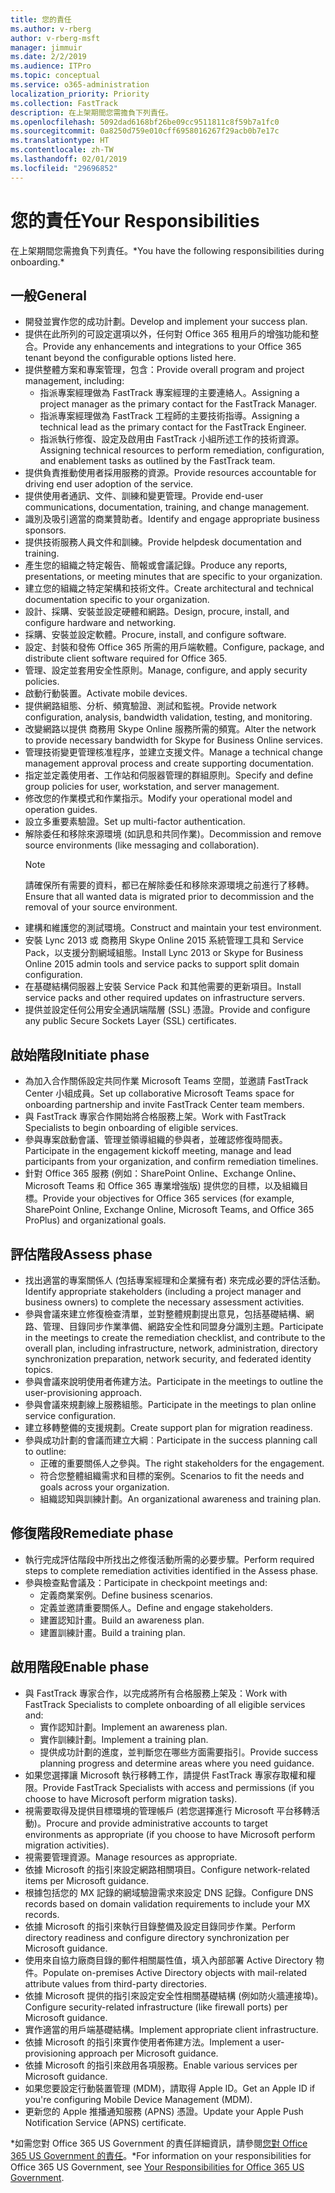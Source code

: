 ```yaml
---
title: 您的責任
ms.author: v-rberg
author: v-rberg-msft
manager: jimmuir
ms.date: 2/2/2019
ms.audience: ITPro
ms.topic: conceptual
ms.service: o365-administration
localization_priority: Priority
ms.collection: FastTrack
description: 在上架期間您需擔負下列責任。
ms.openlocfilehash: 5092dad6168bf26be09cc9511811c8f59b7a1fc0
ms.sourcegitcommit: 0a8250d759e010cff6958016267f29acb0b7e17c
ms.translationtype: HT
ms.contentlocale: zh-TW
ms.lasthandoff: 02/01/2019
ms.locfileid: "29696852"
---
```

# <a name="your-responsibilities"></a><span data-ttu-id="02560-103">您的責任</span><span class="sxs-lookup"><span data-stu-id="02560-103">Your Responsibilities</span></span>

<span data-ttu-id="02560-104">在上架期間您需擔負下列責任。\*</span><span class="sxs-lookup"><span data-stu-id="02560-104">You have the following responsibilities during onboarding.\*</span></span>
  
## <a name="general"></a><span data-ttu-id="02560-105">一般</span><span class="sxs-lookup"><span data-stu-id="02560-105">General</span></span>

- <span data-ttu-id="02560-106">開發並實作您的成功計劃。</span><span class="sxs-lookup"><span data-stu-id="02560-106">Develop and implement your success plan.</span></span>
- <span data-ttu-id="02560-107">提供在此所列的可設定選項以外，任何對 Office 365 租用戶的增強功能和整合。</span><span class="sxs-lookup"><span data-stu-id="02560-107">Provide any enhancements and integrations to your Office 365 tenant beyond the configurable options listed here.</span></span>  
- <span data-ttu-id="02560-108">提供整體方案和專案管理，包含：</span><span class="sxs-lookup"><span data-stu-id="02560-108">Provide overall program and project management, including:</span></span> 
  - <span data-ttu-id="02560-109">指派專案經理做為 FastTrack 專案經理的主要連絡人。</span><span class="sxs-lookup"><span data-stu-id="02560-109">Assigning a project manager as the primary contact for the FastTrack Manager.</span></span>
  - <span data-ttu-id="02560-110">指派專案經理做為 FastTrack 工程師的主要技術指導。</span><span class="sxs-lookup"><span data-stu-id="02560-110">Assigning a technical lead as the primary contact for the FastTrack Engineer.</span></span>
  - <span data-ttu-id="02560-111">指派執行修復、設定及啟用由 FastTrack 小組所述工作的技術資源。</span><span class="sxs-lookup"><span data-stu-id="02560-111">Assigning technical resources to perform remediation, configuration, and enablement tasks as outlined by the FastTrack team.</span></span> 
- <span data-ttu-id="02560-112">提供負責推動使用者採用服務的資源。</span><span class="sxs-lookup"><span data-stu-id="02560-112">Provide resources accountable for driving end user adoption of the service.</span></span> 
- <span data-ttu-id="02560-113">提供使用者通訊、文件、訓練和變更管理。</span><span class="sxs-lookup"><span data-stu-id="02560-113">Provide end-user communications, documentation, training, and change management.</span></span>
- <span data-ttu-id="02560-114">識別及吸引適當的商業贊助者。</span><span class="sxs-lookup"><span data-stu-id="02560-114">Identify and engage appropriate business sponsors.</span></span>  
- <span data-ttu-id="02560-115">提供技術服務人員文件和訓練。</span><span class="sxs-lookup"><span data-stu-id="02560-115">Provide helpdesk documentation and training.</span></span>  
- <span data-ttu-id="02560-116">產生您的組織之特定報告、簡報或會議記錄。</span><span class="sxs-lookup"><span data-stu-id="02560-116">Produce any reports, presentations, or meeting minutes that are specific to your organization.</span></span> 
- <span data-ttu-id="02560-117">建立您的組織之特定架構和技術文件。</span><span class="sxs-lookup"><span data-stu-id="02560-117">Create architectural and technical documentation specific to your organization.</span></span>   
- <span data-ttu-id="02560-118">設計、採購、安裝並設定硬體和網路。</span><span class="sxs-lookup"><span data-stu-id="02560-118">Design, procure, install, and configure hardware and networking.</span></span>   
- <span data-ttu-id="02560-119">採購、安裝並設定軟體。</span><span class="sxs-lookup"><span data-stu-id="02560-119">Procure, install, and configure software.</span></span>  
- <span data-ttu-id="02560-120">設定、封裝和發佈 Office 365 所需的用戶端軟體。</span><span class="sxs-lookup"><span data-stu-id="02560-120">Configure, package, and distribute client software required for Office 365.</span></span>  
- <span data-ttu-id="02560-121">管理、設定並套用安全性原則。</span><span class="sxs-lookup"><span data-stu-id="02560-121">Manage, configure, and apply security policies.</span></span>
- <span data-ttu-id="02560-122">啟動行動裝置。</span><span class="sxs-lookup"><span data-stu-id="02560-122">Activate mobile devices.</span></span>
- <span data-ttu-id="02560-123">提供網路組態、分析、頻寬驗證、測試和監視。</span><span class="sxs-lookup"><span data-stu-id="02560-123">Provide network configuration, analysis, bandwidth validation, testing, and monitoring.</span></span> 
- <span data-ttu-id="02560-124">改變網路以提供 商務用 Skype Online 服務所需的頻寬。</span><span class="sxs-lookup"><span data-stu-id="02560-124">Alter the network to provide necessary bandwidth for Skype for Business Online services.</span></span> 
- <span data-ttu-id="02560-125">管理技術變更管理核准程序，並建立支援文件。</span><span class="sxs-lookup"><span data-stu-id="02560-125">Manage a technical change management approval process and create supporting documentation.</span></span>  
- <span data-ttu-id="02560-126">指定並定義使用者、工作站和伺服器管理的群組原則。</span><span class="sxs-lookup"><span data-stu-id="02560-126">Specify and define group policies for user, workstation, and server management.</span></span> 
- <span data-ttu-id="02560-127">修改您的作業模式和作業指示。</span><span class="sxs-lookup"><span data-stu-id="02560-127">Modify your operational model and operation guides.</span></span> 
- <span data-ttu-id="02560-128">設立多重要素驗證。</span><span class="sxs-lookup"><span data-stu-id="02560-128">Set up multi-factor authentication.</span></span>  
- <span data-ttu-id="02560-129">解除委任和移除來源環境 (如訊息和共同作業)。</span><span class="sxs-lookup"><span data-stu-id="02560-129">Decommission and remove source environments (like messaging and collaboration).</span></span> 
    > [!NOTE]
    > <span data-ttu-id="02560-130">請確保所有需要的資料，都已在解除委任和移除來源環境之前進行了移轉。</span><span class="sxs-lookup"><span data-stu-id="02560-130">Ensure that all wanted data is migrated prior to decommission and the removal of your source environment.</span></span> 
- <span data-ttu-id="02560-131">建構和維護您的測試環境。</span><span class="sxs-lookup"><span data-stu-id="02560-131">Construct and maintain your test environment.</span></span>  
- <span data-ttu-id="02560-132">安裝 Lync 2013 或 商務用 Skype Online 2015 系統管理工具和 Service Pack，以支援分割網域組態。</span><span class="sxs-lookup"><span data-stu-id="02560-132">Install Lync 2013 or Skype for Business Online 2015 admin tools and service packs to support split domain configuration.</span></span>
- <span data-ttu-id="02560-133">在基礎結構伺服器上安裝 Service Pack 和其他需要的更新項目。</span><span class="sxs-lookup"><span data-stu-id="02560-133">Install service packs and other required updates on infrastructure servers.</span></span> 
- <span data-ttu-id="02560-134">提供並設定任何公用安全通訊端階層 (SSL) 憑證。</span><span class="sxs-lookup"><span data-stu-id="02560-134">Provide and configure any public Secure Sockets Layer (SSL) certificates.</span></span> 
    
## <a name="initiate-phase"></a><span data-ttu-id="02560-135">啟始階段</span><span class="sxs-lookup"><span data-stu-id="02560-135">Initiate phase</span></span>

- <span data-ttu-id="02560-136">為加入合作關係設定共同作業 Microsoft Teams 空間，並邀請 FastTrack Center 小組成員。</span><span class="sxs-lookup"><span data-stu-id="02560-136">Set up collaborative Microsoft Teams space for onboarding partnership and invite FastTrack Center team members.</span></span>   
- <span data-ttu-id="02560-137">與 FastTrack 專家合作開始將合格服務上架。</span><span class="sxs-lookup"><span data-stu-id="02560-137">Work with FastTrack Specialists to begin onboarding of eligible services.</span></span>    
- <span data-ttu-id="02560-138">參與專案啟動會議、管理並領導組織的參與者，並確認修復時間表。</span><span class="sxs-lookup"><span data-stu-id="02560-138">Participate in the engagement kickoff meeting, manage and lead participants from your organization, and confirm remediation timelines.</span></span>   
- <span data-ttu-id="02560-139">針對 Office 365 服務 (例如：SharePoint Online、Exchange Online、Microsoft Teams 和 Office 365 專業增強版) 提供您的目標，以及組織目標。</span><span class="sxs-lookup"><span data-stu-id="02560-139">Provide your objectives for Office 365 services (for example, SharePoint Online, Exchange Online, Microsoft Teams, and Office 365 ProPlus) and organizational goals.</span></span>
    
## <a name="assess-phase"></a><span data-ttu-id="02560-140">評估階段</span><span class="sxs-lookup"><span data-stu-id="02560-140">Assess phase</span></span>

- <span data-ttu-id="02560-141">找出適當的專案關係人 (包括專案經理和企業擁有者) 來完成必要的評估活動。</span><span class="sxs-lookup"><span data-stu-id="02560-141">Identify appropriate stakeholders (including a project manager and business owners) to complete the necessary assessment activities.</span></span>    
- <span data-ttu-id="02560-142">參與會議來建立修復檢查清單，並對整體規劃提出意見，包括基礎結構、網路、管理、目錄同步作業準備、網路安全性和同盟身分識別主題。</span><span class="sxs-lookup"><span data-stu-id="02560-142">Participate in the meetings to create the remediation checklist, and contribute to the overall plan, including infrastructure, network, administration, directory synchronization preparation, network security, and federated identity topics.</span></span>   
- <span data-ttu-id="02560-143">參與會議來說明使用者佈建方法。</span><span class="sxs-lookup"><span data-stu-id="02560-143">Participate in the meetings to outline the user-provisioning approach.</span></span>  
- <span data-ttu-id="02560-144">參與會議來規劃線上服務組態。</span><span class="sxs-lookup"><span data-stu-id="02560-144">Participate in the meetings to plan online service configuration.</span></span>    
- <span data-ttu-id="02560-145">建立移轉整備的支援規劃。</span><span class="sxs-lookup"><span data-stu-id="02560-145">Create support plan for migration readiness.</span></span> 
- <span data-ttu-id="02560-146">參與成功計劃的會議而建立大綱︰</span><span class="sxs-lookup"><span data-stu-id="02560-146">Participate in the success planning call to outline:</span></span>   
  - <span data-ttu-id="02560-147">正確的重要關係人之參與。</span><span class="sxs-lookup"><span data-stu-id="02560-147">The right stakeholders for the engagement.</span></span>  
  - <span data-ttu-id="02560-148">符合您整體組織需求和目標的案例。</span><span class="sxs-lookup"><span data-stu-id="02560-148">Scenarios to fit the needs and goals across your organization.</span></span>
  - <span data-ttu-id="02560-149">組織認知與訓練計劃。</span><span class="sxs-lookup"><span data-stu-id="02560-149">An organizational awareness and training plan.</span></span>
    
## <a name="remediate-phase"></a><span data-ttu-id="02560-150">修復階段</span><span class="sxs-lookup"><span data-stu-id="02560-150">Remediate phase</span></span>

- <span data-ttu-id="02560-151">執行完成評估階段中所找出之修復活動所需的必要步驟。</span><span class="sxs-lookup"><span data-stu-id="02560-151">Perform required steps to complete remediation activities identified in the Assess phase.</span></span> 
- <span data-ttu-id="02560-152">參與檢查點會議及：</span><span class="sxs-lookup"><span data-stu-id="02560-152">Participate in checkpoint meetings and:</span></span> 
  - <span data-ttu-id="02560-153">定義商業案例。</span><span class="sxs-lookup"><span data-stu-id="02560-153">Define business scenarios.</span></span>   
  - <span data-ttu-id="02560-154">定義並邀請重要關係人。</span><span class="sxs-lookup"><span data-stu-id="02560-154">Define and engage stakeholders.</span></span>
  - <span data-ttu-id="02560-155">建置認知計畫。</span><span class="sxs-lookup"><span data-stu-id="02560-155">Build an awareness plan.</span></span> 
  - <span data-ttu-id="02560-156">建置訓練計畫。</span><span class="sxs-lookup"><span data-stu-id="02560-156">Build a training plan.</span></span>
    
## <a name="enable-phase"></a><span data-ttu-id="02560-157">啟用階段</span><span class="sxs-lookup"><span data-stu-id="02560-157">Enable phase</span></span>

- <span data-ttu-id="02560-158">與 FastTrack 專家合作，以完成將所有合格服務上架及：</span><span class="sxs-lookup"><span data-stu-id="02560-158">Work with FastTrack Specialists to complete onboarding of all eligible services and:</span></span>  
  - <span data-ttu-id="02560-159">實作認知計劃。</span><span class="sxs-lookup"><span data-stu-id="02560-159">Implement an awareness plan.</span></span>  
  - <span data-ttu-id="02560-160">實作訓練計劃。</span><span class="sxs-lookup"><span data-stu-id="02560-160">Implement a training plan.</span></span> 
  - <span data-ttu-id="02560-161">提供成功計劃的進度，並判斷您在哪些方面需要指引。</span><span class="sxs-lookup"><span data-stu-id="02560-161">Provide success planning progress and determine areas where you need guidance.</span></span>
- <span data-ttu-id="02560-162">如果您選擇讓 Microsoft 執行移轉工作，請提供 FastTrack 專家存取權和權限。</span><span class="sxs-lookup"><span data-stu-id="02560-162">Provide FastTrack Specialists with access and permissions (if you choose to have Microsoft perform migration tasks).</span></span>  
- <span data-ttu-id="02560-163">視需要取得及提供目標環境的管理帳戶 (若您選擇進行 Microsoft 平台移轉活動)。</span><span class="sxs-lookup"><span data-stu-id="02560-163">Procure and provide administrative accounts to target environments as appropriate (if you choose to have Microsoft perform migration activities).</span></span>   
- <span data-ttu-id="02560-164">視需要管理資源。</span><span class="sxs-lookup"><span data-stu-id="02560-164">Manage resources as appropriate.</span></span>   
- <span data-ttu-id="02560-165">依據 Microsoft 的指引來設定網路相關項目。</span><span class="sxs-lookup"><span data-stu-id="02560-165">Configure network-related items per Microsoft guidance.</span></span>  
- <span data-ttu-id="02560-166">根據包括您的 MX 記錄的網域驗證需求來設定 DNS 記錄。</span><span class="sxs-lookup"><span data-stu-id="02560-166">Configure DNS records based on domain validation requirements to include your MX records.</span></span>   
- <span data-ttu-id="02560-167">依據 Microsoft 的指引來執行目錄整備及設定目錄同步作業。</span><span class="sxs-lookup"><span data-stu-id="02560-167">Perform directory readiness and configure directory synchronization per Microsoft guidance.</span></span>
- <span data-ttu-id="02560-168">使用來自協力廠商目錄的郵件相關屬性值，填入內部部署 Active Directory 物件。</span><span class="sxs-lookup"><span data-stu-id="02560-168">Populate on-premises Active Directory objects with mail-related attribute values from third-party directories.</span></span>   
- <span data-ttu-id="02560-169">依據 Microsoft 提供的指引來設定安全性相關基礎結構 (例如防火牆連接埠)。</span><span class="sxs-lookup"><span data-stu-id="02560-169">Configure security-related infrastructure (like firewall ports) per Microsoft guidance.</span></span>
- <span data-ttu-id="02560-170">實作適當的用戶端基礎結構。</span><span class="sxs-lookup"><span data-stu-id="02560-170">Implement appropriate client infrastructure.</span></span>  
- <span data-ttu-id="02560-171">依據 Microsoft 的指引來實作使用者佈建方法。</span><span class="sxs-lookup"><span data-stu-id="02560-171">Implement a user-provisioning approach per Microsoft guidance.</span></span>  
- <span data-ttu-id="02560-172">依據 Microsoft 的指引來啟用各項服務。</span><span class="sxs-lookup"><span data-stu-id="02560-172">Enable various services per Microsoft guidance.</span></span>  
- <span data-ttu-id="02560-173">如果您要設定行動裝置管理 (MDM)，請取得 Apple ID。</span><span class="sxs-lookup"><span data-stu-id="02560-173">Get an Apple ID if you're configuring Mobile Device Management (MDM).</span></span>   
- <span data-ttu-id="02560-174">更新您的 Apple 推播通知服務 (APNS) 憑證。</span><span class="sxs-lookup"><span data-stu-id="02560-174">Update your Apple Push Notification Service (APNS) certificate.</span></span>
    
<span data-ttu-id="02560-175">\*如需您對 Office 365 US Government 的責任詳細資訊，請參閱[您對 Office 365 US Government 的責任](US-Gov-appendix-your-responsibilities.md)。</span><span class="sxs-lookup"><span data-stu-id="02560-175">\*For information on your responsibilities for Office 365 US Government, see [Your Responsibilities for Office 365 US Government](US-Gov-appendix-your-responsibilities.md).</span></span>
  

